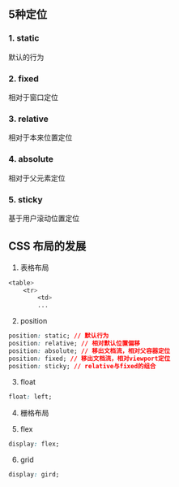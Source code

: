 ---
---

## 5种定位

### 1. static
默认的行为

### 2. fixed
相对于窗口定位

### 3. relative
相对于本来位置定位

### 4. absolute
相对于父元素定位

### 5. sticky
基于用户滚动位置定位

## CSS 布局的发展

1. 表格布局
```css
<table>
    <tr>
        <td>
        ...
```

2. position
```css
position: static; // 默认行为
position: relative; // 相对默认位置偏移
position: absolute; // 移出文档流，相对父容器定位
position: fixed; // 移出文档流，相对viewport定位
position: sticky; // relative与fixed的组合
```

3. float
```css
float: left;
```

4. 栅格布局


5. flex
```css
display: flex;
```

6. grid
```css
display: gird;
```